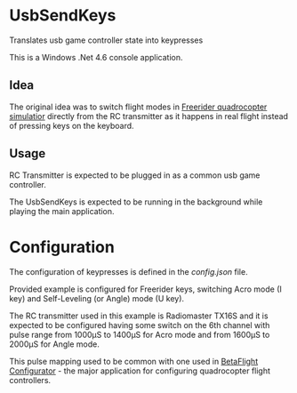 # UsbSendKeys
Translates usb game controller state into keypresses

This is a Windows .Net 4.6 console application.

## Idea
The original idea was to switch flight modes in [Freerider quadrocopter simulatior](https://store.steampowered.com/app/813530/FPV_Freerider_Recharged/) directly from the RC transmitter as it happens in real flight instead of pressing keys on the keyboard.

## Usage
RC Transmitter is expected to be plugged in as a common usb game controller.

The UsbSendKeys is expected to be running in the background while playing the main application.

# Configuration
The configuration of keypresses is defined in the *config.json* file.

Provided example is configured for Freerider keys, switching Acro mode (I key) and Self-Leveling (or Angle) mode (U key).

The RC transmitter used in this example is Radiomaster TX16S and it is expected to be configured having some switch on the 6th channel with pulse range from 1000µS to 1400µS for Acro mode and from 1600µS to 2000µS for Angle mode.

This pulse mapping used to be common with one used in [BetaFlight Configurator](https://github.com/betaflight/betaflight-configurator) - the major application for configuring quadrocopter flight controllers.
